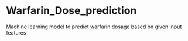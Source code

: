 # Warfarin_Dose_prediction
 Machine learning model to predict warfarin dosage based on given input features
